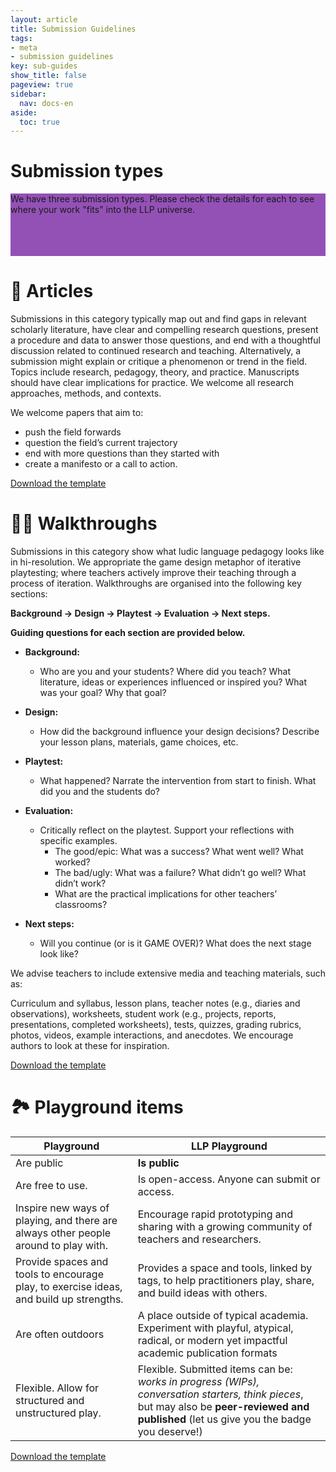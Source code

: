 ```yaml
---
layout: article
title: Submission Guidelines
tags:
- meta
- submission guidelines
key: sub-guides
show_title: false
pageview: true
sidebar:
  nav: docs-en
aside:
  toc: true
---
```


# Submission types

<div class="hero" style="background-color: #9351b6; height: 100px;">
  <div class="hero__content">
    <p>We have three submission types. Please check the details for each to see where your work "fits" into the LLP universe.</p>
  </div>
</div>

# 📔 Articles 

Submissions in this category typically map out and find gaps in relevant scholarly literature, have clear and compelling research questions, present a procedure and data to answer those questions, and end with a thoughtful discussion related to continued research and teaching. Alternatively, a submission might explain or critique a phenomenon or trend in the field. Topics include research, pedagogy, theory, and practice. Manuscripts should have clear implications for practice. We welcome all research approaches, methods, and contexts.

We welcome papers that aim to:

- push the field forwards
- question the field’s current trajectory
- end with more questions than they started with
- create a manifesto or a call to action.

<a class="button button--success button--rounded button--lg" href="/archive.html"><i class="fas fa-file-download"></i> Download the template </a>



# 🚶‍♂️ Walkthroughs

Submissions in this category show what ludic language pedagogy looks like in hi-resolution. We appropriate the game design metaphor of iterative playtesting; where teachers actively improve their teaching through a process of iteration. Walkthroughs are organised into the following key sections: 

**Background → Design → Playtest → Evaluation → Next steps.**

**Guiding questions for each section are provided below.**

- **Background:**
  - Who are you and your students? Where did you teach? What literature, ideas or experiences influenced or inspired you? What was your goal? Why that goal?

- **Design:**
  - How did the background influence your design decisions? Describe your lesson plans, materials, game choices, etc.

- **Playtest:** 
  - What happened? Narrate the intervention from start to finish. What did you and the students do?

- **Evaluation:** 
  - Critically reflect on the playtest. Support your reflections with specific examples.
    - The good/epic: What was a success? What went well? What worked?
	- The bad/ugly: What was a failure? What didn’t go well? What didn’t work?
	- What are the practical implications for other teachers’ classrooms?

- **Next steps:** 
  - Will you continue (or is it GAME OVER)? What does the next stage look like?

We advise teachers to include extensive media and teaching materials, such as:

Curriculum and syllabus, lesson plans, teacher notes (e.g., diaries and observations), worksheets, student work (e.g., projects, reports, presentations, completed worksheets), tests, quizzes, grading rubrics, photos, videos, example interactions, and anecdotes.
We encourage authors to look at these for inspiration.

<a class="button button--success button--rounded button--lg" href="/archive.html"><i class="fas fa-file-download"></i> Download the template </a>

# 🏞 Playground items

| Playground  	| LLP Playground  	|
|---	|---	|
| Are public  	| **Is public**  	|
| Are free to use.   	|  Is open-access. Anyone can submit or access. 	|
|   Inspire new ways of playing, and there are always other people around to play with.	|  Encourage rapid prototyping and sharing with a growing community of teachers and researchers.  	|
| Provide spaces and tools to encourage play, to exercise ideas, and build up strengths.   	| Provides a space and tools, linked by tags, to help practitioners play, share, and build ideas with others.  	|
| Are often outdoors  	|  A place outside of typical academia. Experiment with playful, atypical, radical, or modern yet impactful academic publication formats 	|
|   Flexible. Allow for structured and unstructured play.	|   Flexible. Submitted items can be: *works in progress (WIPs), conversation starters, think pieces*, but may also be **peer-reviewed and published** (let us give you the badge you deserve!)|

<a class="button button--success button--rounded button--lg" href="/archive.html"><i class="fas fa-file-download"></i> Download the template </a>